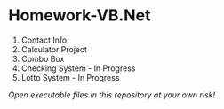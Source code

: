 # Homework-VB.Net

1. Contact Info
2. Calculator Project
3. Combo Box
4. Checking System - In Progress
5. Lotto System - In Progress

*Open executable files in this repository at your own risk!*
